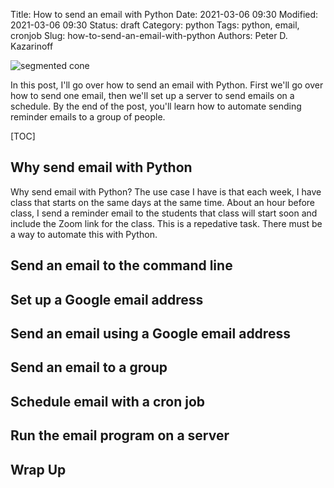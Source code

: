 Title: How to send an email with Python
Date: 2021-03-06 09:30
Modified: 2021-03-06 09:30
Status: draft
Category: python
Tags: python, email, cronjob
Slug: how-to-send-an-email-with-python
Authors: Peter D. Kazarinoff

![segmented cone]({static}/posts/engr213/images/segmented_cone.png) 

In this post, I'll go over how to send an email with Python. First we'll go over how to send one email, then we'll set up a server to send emails on a schedule. By the end of the post, you'll learn how to automate sending reminder emails to a group of people. 

[TOC]

## Why send email with Python

Why send email with Python? The use case I have is that each week, I have class that starts on the same days at the same time. About an hour before class, I send a reminder email to the students that class will start soon and include the Zoom link for the class. This is a repedative task. There must be a way to automate this with Python. 

## Send an email to the command line

## Set up a Google email address

## Send an email using a Google email address

## Send an email to a group

## Schedule email with a cron job

## Run the email program on a server

## Wrap Up

